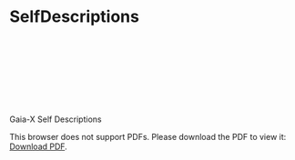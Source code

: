 # SelfDescriptions
Gaia-X Self Descriptions
<object data="https://github.com/deltaDAO/SelfDescriptions/blob/main/CtD_Architecture.pdf" type="application/pdf" width="700px" height="700px">
    <embed src="https://github.com/deltaDAO/SelfDescriptions/blob/main/CtD_Architecture.pdf">
        <p>This browser does not support PDFs. Please download the PDF to view it: <a href="https://github.com/deltaDAO/SelfDescriptions/blob/main/CtD_Architecture.pdf">Download PDF</a>.</p>
    </embed>
</object>
